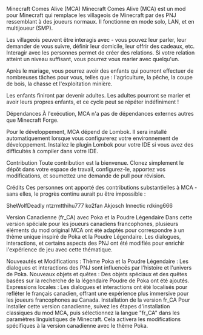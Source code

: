 Minecraft Comes Alive (MCA)
Minecraft Comes Alive (MCA) est un mod pour Minecraft qui remplace les villageois de Minecraft par des PNJ ressemblant à des joueurs normaux. Il fonctionne en mode solo, LAN, et en multijoueur (SMP).

Les villageois peuvent être interagis avec - vous pouvez leur parler, leur demander de vous suivre, définir leur domicile, leur offrir des cadeaux, etc. Interagir avec les personnes permet de créer des relations. Si votre relation atteint un niveau suffisant, vous pourrez vous marier avec quelqu'un.

Après le mariage, vous pourrez avoir des enfants qui pourront effectuer de nombreuses tâches pour vous, telles que : l'agriculture, la pêche, la coupe de bois, la chasse et l'exploitation minière.

Les enfants finiront par devenir adultes. Les adultes pourront se marier et avoir leurs propres enfants, et ce cycle peut se répéter indéfiniment !

Dépendances
À l'exécution, MCA n'a pas de dépendances externes autres que Minecraft Forge.

Pour le développement, MCA dépend de Lombok. Il sera installé automatiquement lorsque vous configurerez votre environnement de développement. Installez le plugin Lombok pour votre IDE si vous avez des difficultés à compiler dans votre IDE.

Contribution
Toute contribution est la bienvenue. Clonez simplement le dépôt dans votre espace de travail, configurez-le, apportez vos modifications, et soumettez une demande de pull pour révision.

Crédits
Ces personnes ont apporté des contributions substantielles à MCA - sans elles, le progrès continu aurait pu être impossible :

SheWolfDeadly
ntzrmtthihu777
ko2fan
Akjosch
Innectic
rdking666

Version Canadienne (fr_CA) avec Poka et la Poudre Légendaire
Dans cette version spéciale pour les joueurs canadiens francophones, plusieurs éléments du mod original MCA ont été adaptés pour correspondre à un thème unique inspiré de Poka et la Poudre Légendaire. Les dialogues, interactions, et certains aspects des PNJ ont été modifiés pour enrichir l'expérience de jeu avec cette thématique.

Nouveautés et Modifications :
Thème Poka et la Poudre Légendaire : Les dialogues et interactions des PNJ sont influencés par l'histoire et l'univers de Poka.
Nouveaux objets et quêtes : Des objets spéciaux et des quêtes basées sur la recherche de la légendaire Poudre de Poka ont été ajoutés.
Expressions locales : Les dialogues et interactions ont été localisés pour refléter le français canadien, offrant une expérience plus immersive pour les joueurs francophones au Canada.
Installation de la version fr_CA
Pour installer cette version canadienne, suivez les étapes d'installation classiques du mod MCA, puis sélectionnez la langue "fr_CA" dans les paramètres linguistiques de Minecraft. Cela activera les modifications spécifiques à la version canadienne avec le thème Poka.